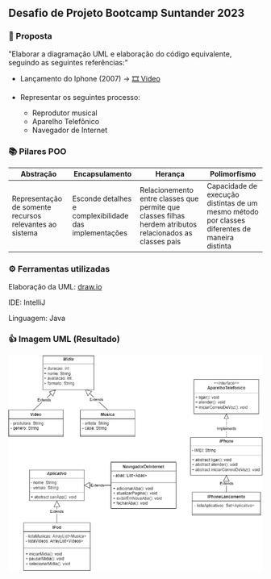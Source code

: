## Desafio de Projeto Bootcamp Suntander 2023
### 📌 Proposta
"Elaborar a diagramação UML e elaboração do código equivalente, seguindo as  seguintes referências:"
- Lançamento do Iphone (2007) -> [🎞 Video](https://www.youtube.com/watch?v=9ou608QQRq8)


- Representar os seguintes processo:


    - Reprodutor musical
    - Aparelho Telefônico
    - Navegador de Internet

### 📚 Pilares POO

| Abstração                                               | Encapsulamento                                         | Herança                                                                                                   | Polimorfismo                                                                                   |
|---------------------------------------------------------|--------------------------------------------------------|-----------------------------------------------------------------------------------------------------------|------------------------------------------------------------------------------------------------|
| Representação de somente recursos relevantes ao sistema | Esconde detalhes e complexibilidade das implementações | Relacionemento entre classes que permite que classes filhas herdem atributos relacionados as classes pais | Capacidade de execução distintas de um mesmo método por classes diferentes de maneira distinta |

### ⚙ Ferramentas utilizadas
 
Elaboração da UML: [draw.io](www.draw.io)

IDE: IntelliJ

Linguagem: Java

### 👍 Imagem UML (Resultado)
![imagem-uml](src/img/uml-simples-iphone-poo.png)
    
